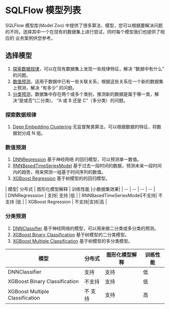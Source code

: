 # SQLFlow 模型列表

SQLFlow 模型库(Model Zoo) 中提供了很多算法、模型，您可以根据要解决问题的不同，选择其中一个在现有的数据集上进行尝试，同时每个模型我们也提供了相应的
业务案例供您参考。

## 选择模型

1. [探索数据规律](#探索数据规律)，可以在现有数据集上发现一些规律特征，解决 “数据中有什么” 的问题。
1. [数值预测](#数值预测)，适用于数据中已有一些关联关系，根据这些关系在一个新的数据集上预测，解决 “有多少” 的问题。
1. [分类预测](#分类预测)，数据集中存在两个或多个类别，推测新的数据是属于哪一类，解决“是或否“(二分类)， “A 或 B 还是 C”（多分类）的问题。

### 探索数据规律

1. [Deep Embedding Clustering](/doc/sqlflow.org_cn/models/deep_embedding_clustering.md) 无监督聚类算法，可以根据数据的特征，将数据划分成 N 组。

### 数值预测

1. [DNNRegression](https://github.com/sql-machine-learning/models/blob/develop/sqlflow_models/dnnregressor.py) 基于神经网络
    的回归模型，可以预测单一数值。
1. [RNNBasedTimeSeriesModel](https://github.com/sql-machine-learning/models/blob/develop/sqlflow_models/rnn_based_time_series.py) 基于过去一段时间的数据，预测未来一段时间内的趋势，用来预测一组基于时间序列的数值。
1. [XGBoost Regression](#) 基于树模型的的回归模型。

| 模型| 分布式 | 图形化模型解释 | 训练性能 |小数据集效果|
| -- | -- | -- | -- |  
| DNNRegresssion | 支持| 支持 |低 |
| RNNBasedTimeSeriesModel|不支持| 不支持 |低 |
| XGBoost Regression | 不支持|支持|高 |

### 分类预测

1. [DNNClassifier](https://github.com/sql-machine-learning/models/blob/develop/sqlflow_models/dnnclassifier.py) 基于神经网络的模型，可以用来做二分类或多分类的预测。
1. [XGBoost Binary Classification](#) 基于树模型的二分类模型。
1. [XGBoost Multiple Classification](#) 基于树模型的多分类模型。

| 模型| 分布式 | 图形化模型解释 | 训练性能 |
| -- | -- | -- | -- |
| DNNClassifier | 支持| 支持 |低|
| XGBoost Binary Classification |不支持|支持|低 |
| XGBoost Multiple Classification|不 支持|支持|高 |
